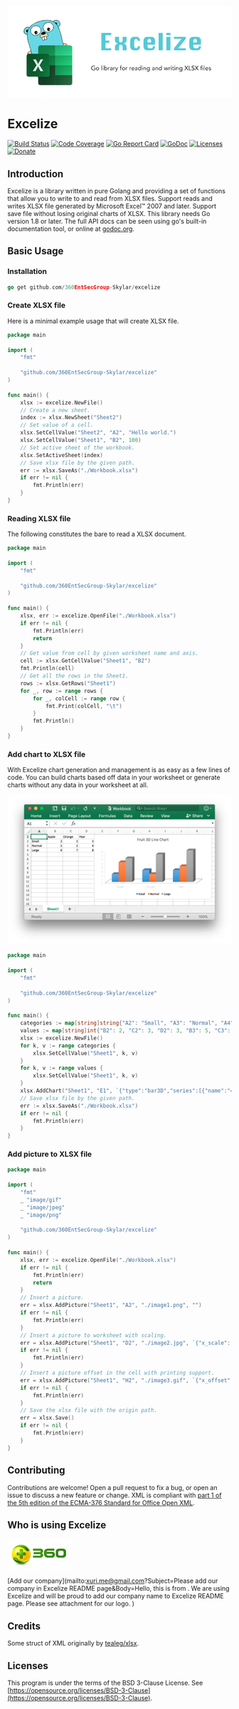 ![Excelize](./excelize.png "Excelize")

# Excelize

[![Build Status](https://travis-ci.org/360EntSecGroup-Skylar/excelize.svg?branch=master)](https://travis-ci.org/360EntSecGroup-Skylar/excelize)
[![Code Coverage](https://codecov.io/gh/360EntSecGroup-Skylar/excelize/branch/master/graph/badge.svg)](https://codecov.io/gh/360EntSecGroup-Skylar/excelize)
[![Go Report Card](https://goreportcard.com/badge/github.com/360EntSecGroup-Skylar/excelize)](https://goreportcard.com/report/github.com/360EntSecGroup-Skylar/excelize)
[![GoDoc](https://godoc.org/github.com/360EntSecGroup-Skylar/excelize?status.svg)](https://godoc.org/github.com/360EntSecGroup-Skylar/excelize)
[![Licenses](https://img.shields.io/badge/license-bsd-orange.svg)](https://opensource.org/licenses/BSD-3-Clause)
[![Donate](https://img.shields.io/badge/Donate-PayPal-green.svg)](https://www.paypal.me/xuri)

## Introduction

Excelize is a library written in pure Golang and providing a set of functions that allow you to write to and read from XLSX files. Support reads and writes XLSX file generated by Microsoft Excel™ 2007 and later. Support save file without losing original charts of XLSX. This library needs Go version 1.8 or later. The full API docs can be seen using go's built-in documentation tool, or online at [godoc.org](https://godoc.org/github.com/360EntSecGroup-Skylar/excelize).

## Basic Usage

### Installation

```go
go get github.com/360EntSecGroup-Skylar/excelize
```

### Create XLSX file

Here is a minimal example usage that will create XLSX file.

```go
package main

import (
    "fmt"

    "github.com/360EntSecGroup-Skylar/excelize"
)

func main() {
    xlsx := excelize.NewFile()
    // Create a new sheet.
    index := xlsx.NewSheet("Sheet2")
    // Set value of a cell.
    xlsx.SetCellValue("Sheet2", "A2", "Hello world.")
    xlsx.SetCellValue("Sheet1", "B2", 100)
    // Set active sheet of the workbook.
    xlsx.SetActiveSheet(index)
    // Save xlsx file by the given path.
    err := xlsx.SaveAs("./Workbook.xlsx")
    if err != nil {
        fmt.Println(err)
    }
}
```

### Reading XLSX file

The following constitutes the bare to read a XLSX document.

```go
package main

import (
    "fmt"

    "github.com/360EntSecGroup-Skylar/excelize"
)

func main() {
    xlsx, err := excelize.OpenFile("./Workbook.xlsx")
    if err != nil {
        fmt.Println(err)
        return
    }
    // Get value from cell by given worksheet name and axis.
    cell := xlsx.GetCellValue("Sheet1", "B2")
    fmt.Println(cell)
    // Get all the rows in the Sheet1.
    rows := xlsx.GetRows("Sheet1")
    for _, row := range rows {
        for _, colCell := range row {
            fmt.Print(colCell, "\t")
        }
        fmt.Println()
    }
}

```

### Add chart to XLSX file

With Excelize chart generation and management is as easy as a few lines of code. You can build charts based off data in your worksheet or generate charts without any data in your worksheet at all.

![Excelize](./test/images/chart.png "Excelize")

```go
package main

import (
	"fmt"

	"github.com/360EntSecGroup-Skylar/excelize"
)

func main() {
	categories := map[string]string{"A2": "Small", "A3": "Normal", "A4": "Large", "B1": "Apple", "C1": "Orange", "D1": "Pear"}
	values := map[string]int{"B2": 2, "C2": 3, "D2": 3, "B3": 5, "C3": 2, "D3": 4, "B4": 6, "C4": 7, "D4": 8}
	xlsx := excelize.NewFile()
	for k, v := range categories {
		xlsx.SetCellValue("Sheet1", k, v)
	}
	for k, v := range values {
		xlsx.SetCellValue("Sheet1", k, v)
	}
	xlsx.AddChart("Sheet1", "E1", `{"type":"bar3D","series":[{"name":"=Sheet1!$A$2","categories":"=Sheet1!$B$1:$D$1","values":"=Sheet1!$B$2:$D$2"},{"name":"=Sheet1!$A$3","categories":"=Sheet1!$B$1:$D$1","values":"=Sheet1!$B$3:$D$3"},{"name":"=Sheet1!$A$4","categories":"=Sheet1!$B$1:$D$1","values":"=Sheet1!$B$4:$D$4"}],"title":{"name":"Fruit 3D Line Chart"}}`)
	// Save xlsx file by the given path.
	err := xlsx.SaveAs("./Workbook.xlsx")
	if err != nil {
		fmt.Println(err)
	}
}
```

### Add picture to XLSX file

```go
package main

import (
    "fmt"
    _ "image/gif"
    _ "image/jpeg"
    _ "image/png"

    "github.com/360EntSecGroup-Skylar/excelize"
)

func main() {
    xlsx, err := excelize.OpenFile("./Workbook.xlsx")
    if err != nil {
        fmt.Println(err)
        return
    }
    // Insert a picture.
    err = xlsx.AddPicture("Sheet1", "A2", "./image1.png", "")
    if err != nil {
        fmt.Println(err)
    }
    // Insert a picture to worksheet with scaling.
    err = xlsx.AddPicture("Sheet1", "D2", "./image2.jpg", `{"x_scale": 0.5, "y_scale": 0.5}`)
    if err != nil {
        fmt.Println(err)
    }
    // Insert a picture offset in the cell with printing support.
    err = xlsx.AddPicture("Sheet1", "H2", "./image3.gif", `{"x_offset": 15, "y_offset": 10, "print_obj": true, "lock_aspect_ratio": false, "locked": false}`)
    if err != nil {
        fmt.Println(err)
    }
    // Save the xlsx file with the origin path.
    err = xlsx.Save()
    if err != nil {
        fmt.Println(err)
    }
}
```

## Contributing

Contributions are welcome! Open a pull request to fix a bug, or open an issue to discuss a new feature or change. XML is compliant with [part 1 of the 5th edition of the ECMA-376 Standard for Office Open XML](http://www.ecma-international.org/publications/standards/Ecma-376.htm).


## Who is using Excelize

![](./test/images/360.png)

[Add our company](mailto:xuri.me@gmail.com?Subject=Please add our company in Excelize README page&Body=Hello, this is <your name> from <your company name>.
We are using Excelize and will be proud to add our company name to Excelize README page.
Please see attachment for our logo. <Be sure to include logo in attachment>)

## Credits

Some struct of XML originally by [tealeg/xlsx](https://github.com/tealeg/xlsx).

## Licenses

This program is under the terms of the BSD 3-Clause License. See [https://opensource.org/licenses/BSD-3-Clause](https://opensource.org/licenses/BSD-3-Clause).
